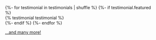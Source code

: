 <div class="testimonials">
	<div class="testimonials-lo lo">
{%- for testimonial in testimonials | shuffle %}
{%- if testimonial.featured %}
		<div class="lo-c">{% testimonial testimonial %}</div>
{%- endif %}
{%- endfor %}
	</div>
</div>

<a href="/docs/testimonials/">…and many more!</a>